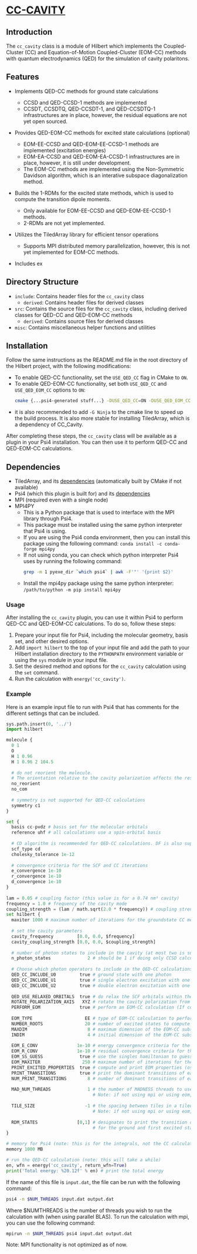 # [CC-CAVITY](#CC-CAVITY)


## Introduction
The `cc_cavity` class is a module of Hilbert which implements the Coupled-Cluster (CC) and 
Equation-of-Motion Coupled-Cluster (EOM-CC) methods with quantum electrodynamics (QED) for the simulation of cavity polaritons.

## Features

- Implements QED-CC methods for ground state calculations
  - CCSD and QED-CCSD-1 methods are implemented
  - CCSDT, CCSDTQ, QED-CCSDT-1, and QED-CCSDTQ-1 infrastructures are in place, however, the residual equations are not yet open sourced.


- Provides QED-EOM-CC methods for excited state calculations (optional)
  - EOM-EE-CCSD and QED-EOM-EE-CCSD-1 methods are implemented (excitation energies)
  - EOM-EA-CCSD and QED-EOM-EA-CCSD-1 infrastructures are in place, however, it is still under development.
  - The EOM-CC methods are implemented using the Non-Symmetric Davidson algorithm, which is an interative subspace diagonalization method.
- Builds the 1-RDMs for the excited state methods, which is used to compute the transition dipole moments.
  - Only available for EOM-EE-CCSD and QED-EOM-EE-CCSD-1 methods.
  - 2-RDMs are not yet implemented.

- Utilizes the TiledArray library for efficient tensor operations
  - Supports MPI distributed memory parallelization, however, this is not yet implemented for EOM-CC methods.
- Includes ex

## Directory Structure

- `include`: Contains header files for the `cc_cavity` class
  - `derived`: Contains header files for derived classes
- `src`: Contains the source files for the `cc_cavity` class, including derived classes for QED-CC and QED-EOM-CC methods
    - `derived`: Contains source files for derived classes
- `misc`: Contains miscellaneous helper functions and utilities

## Installation

Follow the same instructions as the README.md file in the root directory of the Hilbert project, 
with the following modifications:

- To enable QED-CC functionality, set the `USE_QED_CC` flag in CMake to `ON`. 
- To enable QED-EOM-CC functionality, set both `USE_QED_CC` and `USE_QED_EOM_CC` options to `ON`:
  ``` bash
  cmake {...psi4-generated stuff...} -DUSE_QED_CC=ON -DUSE_QED_EOM_CC=ON -Bobjdir -DCMAKE_INSTALL_PREFIX=path_to_hilbert_top_dir
  ```
- it is also recommended to add `-G Ninja` to the cmake line to speed up the build process. 
  It is also more stable for installing TiledArray, which is a dependency of CC_Cavity.

After completing these steps, the `cc_cavity` class will be available as a plugin in your Psi4 installation. You can then use it to perform QED-CC and QED-EOM-CC calculations.

## Dependencies

- TiledArray, and its [dependencies](https://github.com/ValeevGroup/tiledarray/blob/master/INSTALL.md#prerequisites) (automatically built by CMake if not available)
- Psi4 (which this plugin is built for) and its [dependencies](https://psicode.org/psi4manual/master/build_planning.html#faq-coredepend)
- MPI (required even with a single node)
- MPI4PY
  - This is a Python package that is used to interface with the MPI library through Psi4.
  - This package must be installed using the same python interpreter that Psi4 is using.
  - If you are using the Psi4 conda environment, then you can install this package using the following command:
  `conda install -c conda-forge mpi4py`
  - If not using conda, you can check which python interpreter Psi4 uses by running the following command:
    ``` bash
    grep -m 1 pyexe_dir `which psi4` | awk -F'"' '{print $2}'
    ```
  - Install the mpi4py package using the same python interpreter:
  `/path/to/python -m pip install mpi4py`

### Usage

After installing the `cc_cavity` plugin, you can use it within Psi4 to perform QED-CC and QED-EOM-CC calculations. To do so, follow these steps:

1. Prepare your input file for Psi4, including the molecular geometry, basis set, and other desired options. 
2. Add `import hilbert` to the top of your input file and add the path to your Hilbert installation directory to the `PYTHONPATH` environment variable or using the `sys` module in your input file.
3. Set the desired method and options for the `cc_cavity` calculation using the `set` command.
4. Run the calculation with `energy('cc_cavity')`.

### Example
Here is an example input file to run with Psi4 that has comments for the different settings that can be included.

``` python
sys.path.insert(0, '../')
import hilbert

molecule {
  0 1
  O
  H 1 0.96
  H 1 0.96 2 104.5
  
  # do not reorient the molecule.
  # The orientation relative to the cavity polarization affects the result
  no_reorient 
  no_com
  
  # symmetry is not supported for QED-CC calculations
  symmetry c1
}

set {
  basis cc-pvdz # basis set for the molecular orbitals
  reference uhf # all calculations use a spin-orbital basis
  
  # CD algorithm is recommended for QED-CC calculations. DF is also supported, but not PK. 
  scf_type cd 
  cholesky_tolerance 1e-12
  
  # convergence criteria for the SCF and CC iterations
  e_convergence 1e-10
  r_convergence 1e-10
  d_convergence 1e-10       
}
 
lam = 0.05 # coupling factor (this value is for a 0.74 nm³ cavity)
frequency = 1.0 # frequency of the cavity mode
coupling_strength = (lam / math.sqrt(2.0 * frequency)) # coupling strength
set hilbert {
  maxiter 1000 # maximum number of iterations for the groundstate CC methods
  
  # set the cavity parameters
  cavity_frequency         [0.0, 0.0, $frequency]
  cavity_coupling_strength [0.0, 0.0, $coupling_strength]
  
  # number of photon states to include in the cavity (at most two is supported for QED-CC)
  n_photon_states              2 # should be 1 if doing only CCSD calculations
  
  # Choose which photon operators to include in the QED-CC calculations
  QED_CC_INCLUDE_U0         true # ground state with one photon
  QED_CC_INCLUDE_U1         true # single electron excitation with one photon
  QED_CC_INCLUDE_U2         true # double electron excitation with one photon
  
  QED_USE_RELAXED_ORBITALS  true # do relax the SCF orbitals within the cavity
  ROTATE_POLARIZATION_AXIS   XYZ # rotate the cavity polarization from the XYZ axis to ZXY, or YZX.
  PERFORM_EOM               true # perform an EOM-CC calculation (If compiled with USE_QED_EOM_CC=ON)
  
  EOM_TYPE                    EE # type of EOM-CC calculation to perform (EE or EA)
  NUMBER_ROOTS                20 # number of excited states to compute
  MAXDIM                       8 # maximum dimension of the EOM-CC subspace (multiplied by NUMBER_ROOTS)
  INDIM                        4 # initial dimension of the EOM-CC subspace (multiplied by NUMBER_ROOTS)
  
  EOM_E_CONV               1e-10 # energy convergence criteria for the EOM-CC iterations
  EOM_R_CONV               1e-10 # residual convergence criteria for the EOM-CC iterations
  EOM_SS_GUESS              true # use the singles hamiltonian to guess the EOM-CC subspace
  EOM_MAXITER                250 # maximum number of iterations for the EOM-CC iterations
  PRINT_EXCITED_PROPERTIES  true # compute and print EOM properties (oscillator strengths, transition dipole moments, etc.)
  PRINT_TRANSITIONS         true # print the dominant transitions of each state
  NUM_PRINT_TRANSITIONS        8 # number of dominant transitions of each state to print
  
  MAD_NUM_THREADS              1 # the number of MADNESS threads to use with mpirun 
                                 # Note: if not using mpi or using eom, set this to 1 for best performanc
                                 
  TILE_SIZE                   -1 # the spacing between tiles in a tiledarray (-1 places all data on a single tile)
                                 # Note: if not using mpi or using eom, set this to -1 for best performance
                                 
  RDM_STATES               [0,1] # designates to print the transition density matrix 
                                 # for the ground and first excited state to a molden file                                 
}

# memory for Psi4 (note: this is for the integrals, not the CC calculation which does not restrict memory usage)
memory 1000 MB

# run the QED-CC calculation (note: this will take a while)
en, wfn = energy('cc_cavity', return_wfn=True)
print('Total energy: %20.12f' % en) # print the total energy
```

If the name of this file is `input.dat`, the file can be run with the following command:
``` bash
psi4 -n $NUM_THREADS input.dat output.dat
```

Where $NUMTHREADS is the number of threads you wish to run the calculation with (when using parallel BLAS).
To run the calculation with mpi, you can use the following command:
``` bash
mpirun -n $NUM_THREADS psi4 input.dat output.dat
```
Note: MPI functionality is not optimized as of now.